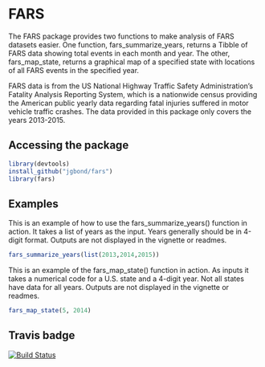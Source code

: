 
<!-- README.md is generated from README.Rmd. Please edit that file -->

<!-- badges: start -->

<!-- badges: end -->

# FARS

The FARS package provides two functions to make analysis of FARS
datasets easier. One function, fars\_summarize\_years, returns a Tibble
of FARS data showing total events in each month and year. The other,
fars\_map\_state, returns a graphical map of a specified state with
locations of all FARS events in the specified year.

FARS data is from the US National Highway Traffic Safety
Administration’s Fatality Analysis Reporting System, which is a
nationwide census providing the American public yearly data regarding
fatal injuries suffered in motor vehicle traffic crashes. The data
provided in this package only covers the years 2013-2015.

## Accessing the package

``` r
library(devtools)
install_github("jgbond/fars")
library(fars)
```

## Examples

This is an example of how to use the fars\_summarize\_years() function
in action. It takes a list of years as the input. Years generally should
be in 4-digit format. Outputs are not displayed in the vignette or readmes.

``` r
fars_summarize_years(list(2013,2014,2015))
```

This is an example of the fars\_map\_state() function in action. As
inputs it takes a numerical code for a U.S. state and a 4-digit year.
Not all states have data for all years. Outputs are not displayed in the
vignette or readmes.

``` r
fars_map_state(5, 2014)
```

## Travis badge

[![Build Status](https://travis-ci.com/jgbond/fars-pack.svg?branch=master)](https://travis-ci.com/jgbond/fars-pack)
